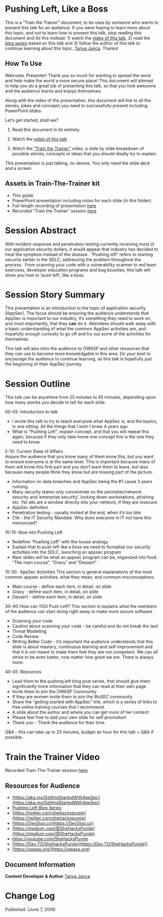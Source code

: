 
# Pushing Left, Like a Boss

This is a “Train the Trainer” document, to be uses by someone who wants to present this talk for an audience.  If you were hoping to learn more about this topic, and not to learn how to present this talk, stop reading this document and do this instead: 1) watch the [video of this talk](https://www.youtube.com/watch?v=kbTvhWfvp2o&t=1215s), 2) read the [blog series](https://code.likeagirl.io/pushing-left-like-a-boss-part-1-80f1f007da95) based on this talk and 3) follow the author of this talk to continue learning about this topic, [Tanya Janca](https://twitter.com/shehackspurple).  Thanks!

## How To Use

Welcome, Presenter! Thank you so much for wanting to spread the word and help make the world a more secure place!  This document will attempt to help you do a great job of presenting this talk, so that you look awesome and the audience learns and enjoys themselves.

Along with the video of the presentation, this document will link to all the stories, jokes and concepts you need to successfully present including PowerPoint slides.

Let’s get started, shall we?  

1.  Read this document in its entirety.

2.  Watch the [video of this talk](https://www.youtube.com/watch?v=kbTvhWfvp2o&t=1215s) 

3.  Watch the [“Train the Trainer”](https://www.youtube.com/watch?v=bWjPl-cKzFs) video, a slide by slide breakdown of possible stories, concepts or ideas that you should ideally try to explain.

This presentation is just talking, no demos.  You only need the slide deck and a screen. 

## Assets in Train-The-Trainer kit

- This guide
- PowerPoint presentation including notes for each slide (in this folder)
- Full-length recording of presentation [here](https://www.youtube.com/watch?v=kbTvhWfvp2o&t=1215s)
- Recorded “Train the Trainer” session [here](https://www.youtube.com/watch?v=bWjPl-cKzFs)


# Session Abstract

With incident response and penetration testing currently receiving most of our application security dollars, it would appear that industry has decided to treat the symptom instead of the disease.  “Pushing left” refers to starting security earlier in the SDLC; addressing the problem throughout the process.  From scanning your code with a vulnerability scanner to red team exercises, developer education programs and bug bounties, this talk will show you how to ‘push left', like a boss.

# Session Story Summary

This presentation is an introduction to the topic of application security (AppSec).  The focus should be ensuring the audience understands that AppSec is important to our industry, it’s something they need to work on, and most importantly, that they **can** do it.  Attendees should walk away with a basic understanding of what the common AppSec activities are, and hopefully enough curiosity to go off and try out some of the activities for themselves.  

This talk will also intro the audience to OWASP and other resources that they can use to become more knowledgable in this area. Do your best to encourage the audience to continue learning, as this talk is hopefully just the beginning of their AppSec journey.


Session Outline
===============

This talk can be anywhere from 25 minutes to 45 minutes, depending upon how many stories you decide to tell for each slide.

00-05: Introduction to talk  
* I wrote this talk to try to teach everyone what AppSec is, and the basics, in one sitting.  All the things that I wish I knew 4 years ago.
* What is “Pushing Left”, explain concept, and that you will repeat this again, because if they only take home one concept this is the one they need to know.

5-10: Current State of Affairs  
Assure the audience that you know many of them know this, but you want to ensure everyone is at the same level.  This is important because many of them will know this first part and you don’t want them to leave, but also because many people think they know but are missing part of the picture.
* Information on data breaches and AppSec being the #1 cause 3 years running
* Many security teams only concentrate on the perimeter/network security and ‘enterprise security’, locking down workstations, phishing etc.  Yet alls are a window directly into your network, if they are insecure.
* AppSec definition
* Penetration testing - usually invited at the end, when it’s too late
* CIA - the IT Security Mandate.  Why does everyone in IT not have this memorized?  


10–15: Now into Pushing Left
* Redefine “Pushing Left” with the house analogy 
* Explain that to push left like a boss we need to formalize our security activities into the SDLC,  launching an appsec program
* Next slides will be what an appsec program can be, organized into food.  “The main course”, “Gravy” and “Dessert”

15-30:  AppSec Activities 
This section is general explanations of the most common appsec activities, what they mean, and common misconceptions.
*  Main course - define each item, in detail, on slide
* Gravy  - define each item, in detail, on slide
* Dessert - define each item, in detail, on slide 

30-40: How can YOU Push Left?
This section is  explains what the members of the audience can start doing right away to make more secure software
* Scanning your code
* Caution about scanning your code - be careful and do not break the law!
* Threat Modelling
* Code Review
* Writing Better Code - it’s important the audience understands that this slide is about mastery, continuous learning and self-improvement and that it is *not* meant to make them feel they are not competent.  We can all strive to be even better, now matter how great we are.  There is always more.

40-45: Resources 
* Lead them to the pushing left blog post series, that should give them significantly more information that they can read at their own page
* Invite them to join the OWASP Community
* If they are women invite them to join the WoSEC community
* Share the “getting started with AppSec” link, which is a series of links to free online training courses that I recommend.
* A slide about the author and where you can get more of her content
* Please feel free to add your own slide for self promotion!
* Thank you - Thank the audience for their time.

Q&A - this can take up to 20 minutes, budget an hour for this talk + Q&A if possible.


Train the Trainer Video
=======================

Recorded Train-The-Trainer session [here](https://www.youtube.com/watch?v=bWjPl-cKzFs)


## Resources for Audience 

* [https://aka.ms/GettingStartedWithAppSec](https://aka.ms/GettingStartedWithAppSec)
* [Pushing Left Blog Series](https://code.likeagirl.io/pushing-left-like-a-boss-part-1-80f1f007da95)
* [https://twitter.com/shehackspurple](https://twitter.com/shehackspurple)
* [https://DevSlop.co](https://DevSlop.co)
* [https://medium.com/@SheHacksPurple](https://medium.com/@SheHacksPurple)
* [https://youtube.com/SheHacksPurple ](https://youtube.com/SheHacksPurple )
* [https://Dev.TO/SheHacksPurple](https://Dev.TO/SheHacksPurple])
* [https://owasp.org](https://owasp.org)


## Document Information

**Content Developer & Author**
[Tanya Janca](https://Dev.TO/SheHacksPurple)


# Change Log
Published: (June 7, 2019)

